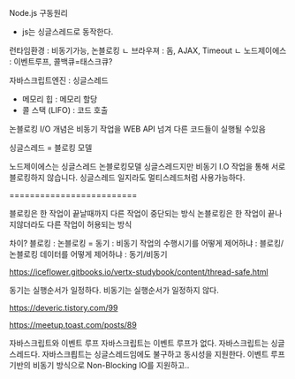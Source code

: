 Node.js 구동원리

- js는 싱글스레드로 동작한다.




런타임환경 : 비동기가능, 논블로킹
ㄴ 브라우져 : 돔, AJAX, Timeout
ㄴ 노드제이에스 : 이벤트루프, 콜백큐=태스크큐?


자바스크립트엔진 : 싱글스레드
- 메모리 힙 : 메모리 할당
- 콜 스택 (LIFO) : 코드 호출

논블로킹 I/O 개념은
비동기 작업을 WEB API 넘겨
다른 코드들이 실행될 수있음

싱글스레드 = 블로킹 모델

노드제이에스는 
싱글스레드 논블로킹모델
싱글스레드지만 비동기 I.O 작업을 통해 서로 블로킹하지 않습니다.
싱글스레드 일지라도 
멀티스레드처럼 사용가능하다.

=========================

블로킹은 한 작업이 끝날때까지 다른 작업이 중단되는 방식
논블로킹은 한 작업이 끝나지않더라도 다른 작업이 허용되는 방식

차이?
블로킹 : 논블로킹 = 동기 : 비동기
작업의 수행시기를 어떻게 제어하냐 : 블로킹/논블로킹
데이터를 어떻게 제어하냐 : 동기/비동기

https://iceflower.gitbooks.io/vertx-studybook/content/thread-safe.html

동기는 실행순서가 일정하다.
비동기는 실행순서가 일정하지 않다.

https://deveric.tistory.com/99

https://meetup.toast.com/posts/89

자바스크립트와 이벤트 루프
자바스크립트는 이벤트 루프가 없다.
자바스크립트는 싱글스레드다.
자바스크릡트는 싱글스레드임에도 불구하고 동시성을 지원한다.
이벤트 루프 기반의
비동기 방식으로 
Non-Blocking IO를 지원하고..













